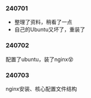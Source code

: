 ### 240701
- 整理了资料，稍看了一点
- 自己的Ubuntu又坏了，重装了

### 240702
配置了ubuntu，装了nginx😵

### 240703
nginx安装、核心配置文件结构
